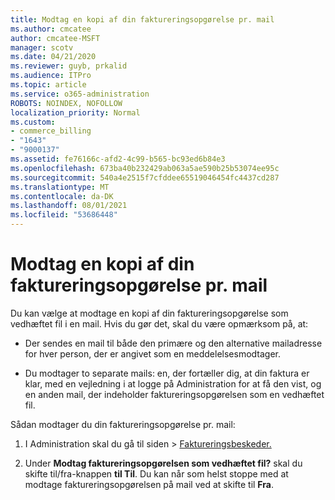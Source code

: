 ```yaml
---
title: Modtag en kopi af din faktureringsopgørelse pr. mail
ms.author: cmcatee
author: cmcatee-MSFT
manager: scotv
ms.date: 04/21/2020
ms.reviewer: guyb, prkalid
ms.audience: ITPro
ms.topic: article
ms.service: o365-administration
ROBOTS: NOINDEX, NOFOLLOW
localization_priority: Normal
ms.custom:
- commerce_billing
- "1643"
- "9000137"
ms.assetid: fe76166c-afd2-4c99-b565-bc93ed6b84e3
ms.openlocfilehash: 673ba40b232429ab063a5ae590b25b53074ee95c
ms.sourcegitcommit: 540a4e2515f7cfddee65519046454fc4437cd287
ms.translationtype: MT
ms.contentlocale: da-DK
ms.lasthandoff: 08/01/2021
ms.locfileid: "53686448"
---
```

# <a name="receive-copy-of-your-billing-statement-in-email"></a>Modtag en kopi af din faktureringsopgørelse pr. mail

Du kan vælge at modtage en kopi af din faktureringsopgørelse som vedhæftet fil i en mail. Hvis du gør det, skal du være opmærksom på, at:
  
- Der sendes en mail til både den primære og den alternative mailadresse for hver person, der er angivet som en meddelelsesmodtager.

- Du modtager to separate mails: en, der fortæller dig, at din faktura er klar, med en vejledning i at logge på Administration for at få den vist, og en anden mail, der indeholder faktureringsopgørelsen som en vedhæftet fil.

Sådan modtager du din faktureringsopgørelse pr. mail:
  
1. I Administration skal du  gå til siden \> [Faktureringsbeskeder.](https://go.microsoft.com/fwlink/p/?linkid=853212)

2. Under **Modtag faktureringsopgørelsen som vedhæftet fil?** skal du skifte til/fra-knappen **til Til**. Du kan når som helst stoppe med at modtage faktureringsopgørelsen på mail ved at skifte til **Fra**.